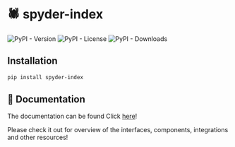 # 🕷️ spyder-index

![PyPI - Version](https://img.shields.io/pypi/v/spyder-index)
![PyPI - License](https://img.shields.io/pypi/l/spyder-index)
![PyPI - Downloads](https://img.shields.io/pypi/dm/spyder-index)

## Installation 

```bash
pip install spyder-index
```

## 📄 Documentation

The documentation can be found Click [here](https://leonardofurnielis.github.io/spyder_index)!

Please check it out for overview of the interfaces, components, integrations and other resources!
